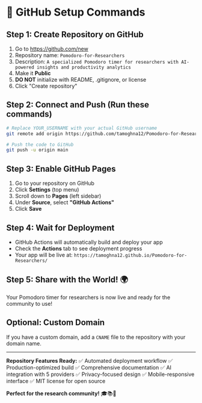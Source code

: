 # 🚀 GitHub Setup Commands

## Step 1: Create Repository on GitHub
1. Go to https://github.com/new
2. Repository name: `Pomodoro-for-Researchers`
3. Description: `A specialized Pomodoro timer for researchers with AI-powered insights and productivity analytics`
4. Make it **Public**
5. **DO NOT** initialize with README, .gitignore, or license
6. Click "Create repository"

## Step 2: Connect and Push (Run these commands)

```bash
# Replace YOUR_USERNAME with your actual GitHub username
git remote add origin https://github.com/tamoghna12/Pomodoro-for-Researchers.git

# Push the code to GitHub
git push -u origin main
```

## Step 3: Enable GitHub Pages
1. Go to your repository on GitHub
2. Click **Settings** (top menu)
3. Scroll down to **Pages** (left sidebar)
4. Under **Source**, select **"GitHub Actions"**
5. Click **Save**

## Step 4: Wait for Deployment
- GitHub Actions will automatically build and deploy your app
- Check the **Actions** tab to see deployment progress
- Your app will be live at: `https://tamoghna12.github.io/Pomodoro-for-Researchers/`

## Step 5: Share with the World! 🌍
Your Pomodoro timer for researchers is now live and ready for the community to use!

## Optional: Custom Domain
If you have a custom domain, add a `CNAME` file to the repository with your domain name.

---

**Repository Features Ready:**
✅ Automated deployment workflow
✅ Production-optimized build
✅ Comprehensive documentation
✅ AI integration with 5 providers
✅ Privacy-focused design
✅ Mobile-responsive interface
✅ MIT license for open source

**Perfect for the research community!** 🎓📚🤖